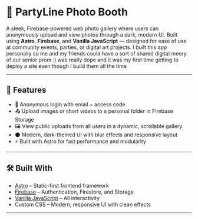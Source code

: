 # 📸 PartyLine Photo Booth

A sleek, Firebase-powered web photo gallery where users can anonymously upload and view photos through a dark, modern UI. Built using **Astro**, **Firebase**, and **Vanilla JavaScript** — designed for ease of use at community events, parties, or digital art projects.
I built this app personally so me and my friends could have a sort of shared digital meory of our senior prom :) was really dope and it was my first time getting to deploy a site even though I build them all the time


---

## 🚀 Features

- 🔐 Anonymous login with email + access code
- 📤 Upload images or short videos to a personal folder in Firebase Storage
- 🖼️ View public uploads from all users in a dynamic, scrollable gallery
- 🌑 Modern, dark-themed UI with blur effects and responsive layout
- ⚡ Built with Astro for fast performance and modularity

---

## 🛠️ Built With

- [Astro](https://astro.build/) – Static-first frontend framework
- [Firebase](https://firebase.google.com/) – Authentication, Firestore, and Storage
- [Vanilla JavaScript](https://developer.mozilla.org/en-US/docs/Web/JavaScript) – All interactivity
- Custom CSS – Modern, responsive UI with clean effects

---


